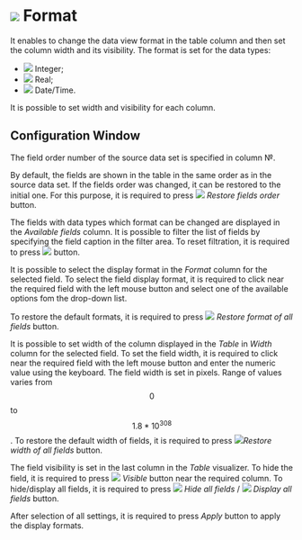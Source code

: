# ![](../../images/icons/toolbar-controls/format_default.svg) Format

It enables to change the data view format in the table column and then set the column width and its visibility.
The format is set for the data types:

* ![](../../images/icons/data-types/integer_default.svg) Integer;
* ![](../../images/icons/data-types/float_default.svg) Real;
* ![](../../images/icons/data-types/datetime_default.svg) Date/Time.

It is possible to set width and visibility for each column.

## Configuration Window

The field order number of the source data set is specified in column №.

By default, the fields are shown in the table in the same order as in the source data set. If the fields order was changed, it can be restored to the initial one. For this purpose, it is required to press ![](../../images/icons/toolbar-controls/refresh-all_default.svg) *Restore fields order* button.

The fields with data types which format can be changed are displayed in the *Available fields* column. It is possible to filter the list of fields by specifying the field caption in the filter area. To reset filtration, it is required to press ![](../../images/extjs-theme/form/clear-trigger/clear-trigger_default.svg) button.

It is possible to select the display format in the  *Format* column for the selected field. To select the field display format, it is required to click near the required field with the left mouse button and select one of the available options fom the drop-down list.

To restore the default formats, it is required to press ![](../../images/icons/toolbar-controls/delete-all_default.svg) *Restore format of all fields* button.

It is possible to set width of the column displayed in the *Table* in *Width* column for the selected field. To set the field width, it is required to click near the required field with the left mouse button and enter the numeric value using the keyboard. The field width is set in pixels. Range of values varies from $$0$$ to $$1.8*10^{308}$$.
To restore the default width of fields, it is required to press ![](../../images/icons/toolbar-controls/delete-all_default.svg)*Restore width of all fields* button.

The field visibility is set in the last column in the *Table* visualizer. To hide the field, it is required to press ![](../../images/icons/toolbar-controls/visible_default.svg) *Visible* button near the required column.
To hide/display all fields, it is required to press ![](../../images/icons/toolbar-controls/visible_default.svg) *Hide all fields* / ![](../../images/icons/toolbar-controls/invisible_default.svg) *Display all fields* button.

After selection of all settings, it is required to press *Apply* button to apply the display formats.
